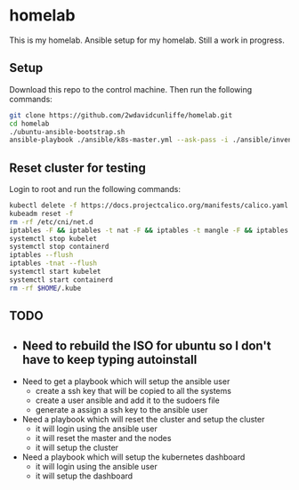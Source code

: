 # homelab

This is my homelab. Ansible setup for my homelab. Still a work in progress.

## Setup

Download this repo to the control machine. Then run the following commands:

```bash
git clone https://github.com/2wdavidcunliffe/homelab.git
cd homelab
./ubuntu-ansible-bootstrap.sh
ansible-playbook ./ansible/k8s-master.yml --ask-pass -i ./ansible/inventory/lab/hosts
```

## Reset cluster for testing

Login to root and run the following commands:

```bash
kubectl delete -f https://docs.projectcalico.org/manifests/calico.yaml
kubeadm reset -f
rm -rf /etc/cni/net.d
iptables -F && iptables -t nat -F && iptables -t mangle -F && iptables -X
systemctl stop kubelet
systemctl stop containerd
iptables --flush
iptables -tnat --flush
systemctl start kubelet
systemctl start containerd
rm -rf $HOME/.kube
```

## TODO

- Need to rebuild the ISO for ubuntu so I don't have to keep typing autoinstall
  -
- Need to get a playbook which will setup the ansible user
  - create a ssh key that will be copied to all the systems
  - create a user ansible and add it to the sudoers file
  - generate a assign a ssh key to the ansible user
- Need a playbook which will reset the cluster and setup the cluster
  - it will login using the ansible user
  - it will reset the master and the nodes
  - it will setup the cluster
- Need a playbook which will setup the kubernetes dashboard
  - it will login using the ansible user
  - it will setup the dashboard
